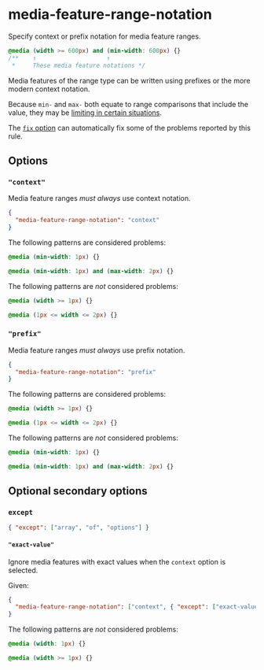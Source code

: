 # media-feature-range-notation

Specify context or prefix notation for media feature ranges.

<!-- prettier-ignore -->
```css
@media (width >= 600px) and (min-width: 600px) {}
/**    ↑                    ↑
 *     These media feature notations */
```

Media features of the range type can be written using prefixes or the more modern context notation.

Because `min-` and `max-` both equate to range comparisons that include the value, they may be [limiting in certain situations](https://drafts.csswg.org/mediaqueries/#mq-min-max).

The [`fix` option](../../../docs/user-guide/options.md#fix) can automatically fix some of the problems reported by this rule.

## Options

### `"context"`

Media feature ranges _must always_ use context notation.

```json
{
  "media-feature-range-notation": "context"
}
```

The following patterns are considered problems:

<!-- prettier-ignore -->
```css
@media (min-width: 1px) {}
```

<!-- prettier-ignore -->
```css
@media (min-width: 1px) and (max-width: 2px) {}
```

The following patterns are _not_ considered problems:

<!-- prettier-ignore -->
```css
@media (width >= 1px) {}
```

<!-- prettier-ignore -->
```css
@media (1px <= width <= 2px) {}
```

### `"prefix"`

Media feature ranges _must always_ use prefix notation.

```json
{
  "media-feature-range-notation": "prefix"
}
```

The following patterns are considered problems:

<!-- prettier-ignore -->
```css
@media (width >= 1px) {}
```

<!-- prettier-ignore -->
```css
@media (1px <= width <= 2px) {}
```

The following patterns are _not_ considered problems:

<!-- prettier-ignore -->
```css
@media (min-width: 1px) {}
```

<!-- prettier-ignore -->
```css
@media (min-width: 1px) and (max-width: 2px) {}
```

## Optional secondary options

### `except`

```json
{ "except": ["array", "of", "options"] }
```

#### `"exact-value"`

Ignore media features with exact values when the `context` option is selected.

Given:

```json
{
  "media-feature-range-notation": ["context", { "except": ["exact-value"] }]
}
```

The following patterns are _not_ considered problems:

<!-- prettier-ignore -->
```css
@media (width: 1px) {}
```

<!-- prettier-ignore -->
```css
@media (width >= 1px) {}
```
